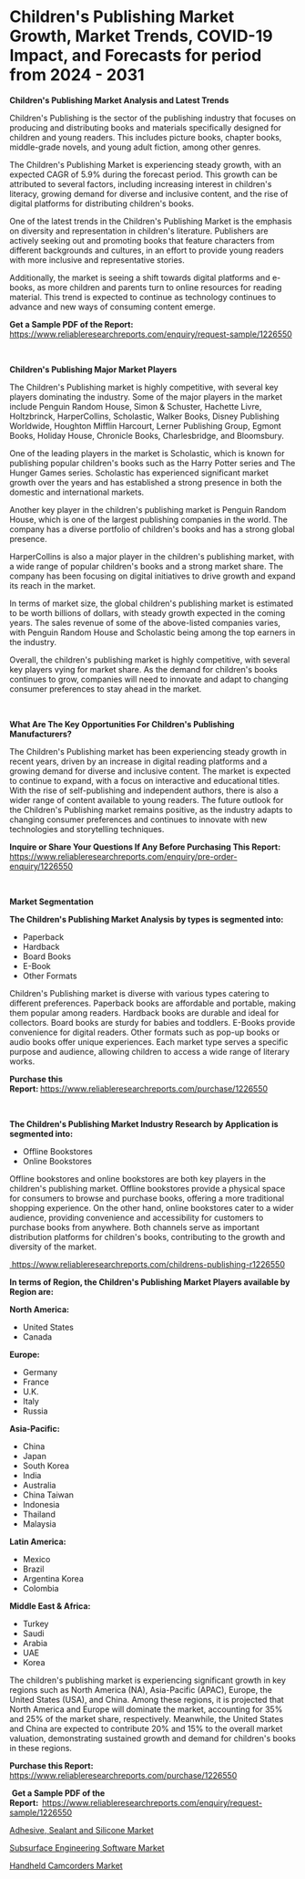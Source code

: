 <p><h1>Children's Publishing Market Growth, Market Trends, COVID-19 Impact, and Forecasts for period from 2024 - 2031</h1></p><p><strong>Children's Publishing Market Analysis and Latest Trends</strong></p>
<p><p>Children's Publishing is the sector of the publishing industry that focuses on producing and distributing books and materials specifically designed for children and young readers. This includes picture books, chapter books, middle-grade novels, and young adult fiction, among other genres.</p><p>The Children's Publishing Market is experiencing steady growth, with an expected CAGR of 5.9% during the forecast period. This growth can be attributed to several factors, including increasing interest in children's literacy, growing demand for diverse and inclusive content, and the rise of digital platforms for distributing children's books.</p><p>One of the latest trends in the Children's Publishing Market is the emphasis on diversity and representation in children's literature. Publishers are actively seeking out and promoting books that feature characters from different backgrounds and cultures, in an effort to provide young readers with more inclusive and representative stories.</p><p>Additionally, the market is seeing a shift towards digital platforms and e-books, as more children and parents turn to online resources for reading material. This trend is expected to continue as technology continues to advance and new ways of consuming content emerge.</p></p>
<p><strong>Get a Sample PDF of the Report:&nbsp;</strong> <a href="https://www.reliableresearchreports.com/enquiry/request-sample/1226550">https://www.reliableresearchreports.com/enquiry/request-sample/1226550</a></p>
<p>&nbsp;</p>
<p><strong>Children's Publishing Major Market Players</strong></p>
<p><p>The Children's Publishing market is highly competitive, with several key players dominating the industry. Some of the major players in the market include Penguin Random House, Simon & Schuster, Hachette Livre, Holtzbrinck, HarperCollins, Scholastic, Walker Books, Disney Publishing Worldwide, Houghton Mifflin Harcourt, Lerner Publishing Group, Egmont Books, Holiday House, Chronicle Books, Charlesbridge, and Bloomsbury.</p><p>One of the leading players in the market is Scholastic, which is known for publishing popular children's books such as the Harry Potter series and The Hunger Games series. Scholastic has experienced significant market growth over the years and has established a strong presence in both the domestic and international markets.</p><p>Another key player in the children's publishing market is Penguin Random House, which is one of the largest publishing companies in the world. The company has a diverse portfolio of children's books and has a strong global presence.</p><p>HarperCollins is also a major player in the children's publishing market, with a wide range of popular children's books and a strong market share. The company has been focusing on digital initiatives to drive growth and expand its reach in the market.</p><p>In terms of market size, the global children's publishing market is estimated to be worth billions of dollars, with steady growth expected in the coming years. The sales revenue of some of the above-listed companies varies, with Penguin Random House and Scholastic being among the top earners in the industry.</p><p>Overall, the children's publishing market is highly competitive, with several key players vying for market share. As the demand for children's books continues to grow, companies will need to innovate and adapt to changing consumer preferences to stay ahead in the market.</p></p>
<p>&nbsp;</p>
<p><strong>What Are The Key Opportunities For Children's Publishing Manufacturers?</strong></p>
<p><p>The Children's Publishing market has been experiencing steady growth in recent years, driven by an increase in digital reading platforms and a growing demand for diverse and inclusive content. The market is expected to continue to expand, with a focus on interactive and educational titles. With the rise of self-publishing and independent authors, there is also a wider range of content available to young readers. The future outlook for the Children's Publishing market remains positive, as the industry adapts to changing consumer preferences and continues to innovate with new technologies and storytelling techniques.</p></p>
<p><strong>Inquire or Share Your Questions If Any Before Purchasing This Report:</strong> <a href="https://www.reliableresearchreports.com/enquiry/pre-order-enquiry/1226550">https://www.reliableresearchreports.com/enquiry/pre-order-enquiry/1226550</a></p>
<p>&nbsp;</p>
<p><strong>Market Segmentation</strong></p>
<p><strong>The Children's Publishing Market Analysis by types is segmented into:</strong></p>
<p><ul><li>Paperback</li><li>Hardback</li><li>Board Books</li><li>E-Book</li><li>Other Formats</li></ul></p>
<p><p>Children's Publishing market is diverse with various types catering to different preferences. Paperback books are affordable and portable, making them popular among readers. Hardback books are durable and ideal for collectors. Board books are sturdy for babies and toddlers. E-Books provide convenience for digital readers. Other formats such as pop-up books or audio books offer unique experiences. Each market type serves a specific purpose and audience, allowing children to access a wide range of literary works.</p></p>
<p><strong>Purchase this Report:&nbsp;</strong><a href="https://www.reliableresearchreports.com/purchase/1226550">https://www.reliableresearchreports.com/purchase/1226550</a></p>
<p>&nbsp;</p>
<p><strong>The Children's Publishing Market Industry Research by Application is segmented into:</strong></p>
<p><ul><li>Offline Bookstores</li><li>Online Bookstores</li></ul></p>
<p><p>Offline bookstores and online bookstores are both key players in the children's publishing market. Offline bookstores provide a physical space for consumers to browse and purchase books, offering a more traditional shopping experience. On the other hand, online bookstores cater to a wider audience, providing convenience and accessibility for customers to purchase books from anywhere. Both channels serve as important distribution platforms for children's books, contributing to the growth and diversity of the market.</p></p>
<p><a href="https://www.reliableresearchreports.com/childrens-publishing-r1226550">&nbsp;https://www.reliableresearchreports.com/childrens-publishing-r1226550</a></p>
<p><strong>In terms of Region, the Children's Publishing Market Players available by Region are:</strong></p>
<p>
    <p> <strong> North America: </strong>
        <ul>
            <li>United States</li>
            <li>Canada</li>
        </ul>
        </p> 
    <p> <strong> Europe: </strong>
        <ul>
            <li>Germany</li>
            <li>France</li>
            <li>U.K.</li>
            <li>Italy</li>
            <li>Russia</li>
        </ul>
        </p> 
    <p> <strong> Asia-Pacific: </strong>
        <ul>
            <li>China</li>
            <li>Japan</li>
            <li>South Korea</li>
            <li>India</li>
            <li>Australia</li>
            <li>China Taiwan</li>
            <li>Indonesia</li>
            <li>Thailand</li>
            <li>Malaysia</li>
        </ul>
        </p> 
    <p> <strong> Latin America: </strong>
        <ul>
            <li>Mexico</li>
            <li>Brazil</li>
            <li>Argentina Korea</li>
            <li>Colombia</li>
        </ul>
        </p> 
    <p> <strong> Middle East & Africa: </strong>
        <ul>
            <li>Turkey</li>
            <li>Saudi</li>
            <li>Arabia</li>
            <li>UAE</li>
            <li>Korea</li>
        </ul>
    </p>
    </p>
<p><p>The children's publishing market is experiencing significant growth in key regions such as North America (NA), Asia-Pacific (APAC), Europe, the United States (USA), and China. Among these regions, it is projected that North America and Europe will dominate the market, accounting for 35% and 25% of the market share, respectively. Meanwhile, the United States and China are expected to contribute 20% and 15% to the overall market valuation, demonstrating sustained growth and demand for children's books in these regions.</p></p>
<p><strong>Purchase this Report: </strong><a href="https://www.reliableresearchreports.com/purchase/1226550">https://www.reliableresearchreports.com/purchase/1226550</a></p>
<p>&nbsp;<strong>Get a Sample PDF of the Report:&nbsp;&nbsp;</strong><a href="https://www.reliableresearchreports.com/enquiry/request-sample/1226550">https://www.reliableresearchreports.com/enquiry/request-sample/1226550</a></p>
<p><strong></strong></p>
<p><p><a href="https://www.linkedin.com/pulse/adhesive-sealant-silicone-market-size-focuses-dynamics-j4uec?trackingId=AIAfLr2fTYytGd5qe2t9zw%3D%3D">Adhesive, Sealant and Silicone Market</a></p><p><a href="https://www.linkedin.com/pulse/subsurface-engineering-software-market-size-examines-its-lvyfc?trackingId=g3WPZJEQ240p4JztVhhnBg%3D%3D">Subsurface Engineering Software Market</a></p><p><a href="https://www.linkedin.com/pulse/handheld-camcorders-market-size-examines-its-scope-primary-rxulc?trackingId=D1LXZ1m4JU7jB1fVUrQGdQ%3D%3D">Handheld Camcorders Market</a></p></p>